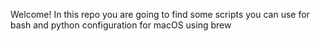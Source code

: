 Welcome!
In this repo you are going to find some scripts you can use for bash and python configuration for macOS using brew